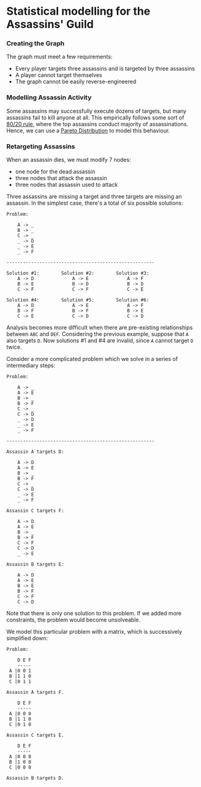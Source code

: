 # Statistical modelling for the Assassins' Guild

### Creating the Graph

The graph must meet a few requirements:

- Every player targets three assassins and is targeted by three assassins
- A player cannot target themselves
- The graph cannot be easily reverse-engineered



### Modelling Assassin Activity

Some assassins may successfully execute dozens of targets, but many assassins fail to kill anyone at all.
This empirically follows some sort of [80/20 rule](https://en.wikipedia.org/wiki/Pareto_principle), where the top assassins conduct majority of assassinations.
Hence, we can use a [Pareto Distribution](https://en.wikipedia.org/wiki/Pareto_distribution) to model this behaviour.

### Retargeting Assassins

When an assassin dies, we must modify 7 nodes:

- one node for the dead assassin
- three nodes that attack the assassin
- three nodes that assassin used to attack


Three assassins are missing a target and three targets are missing an assassin. In the simplest case, there's a total of six possible solutions:

```
Problem:

    A -> _
    B -> _
    C -> _
    _ -> D
    _ -> E
    _ -> F

------------------------------------------------------

Solution #1:        Solution #2:        Solution #3:
    A -> D              A -> E              A -> F  
    B -> E              B -> D              B -> D  
    C -> F              C -> F              C -> E  
            
Solution #4:        Solution #5:        Solution #6:
    A -> D              A -> E              A -> F  
    B -> F              B -> F              B -> E  
    C -> E              C -> D              C -> D  
```

Analysis becomes more difficult when there are pre-existing relationships between `ABC` and `DEF`.
Considering the previous example, suppose that `A` also targets `D`. Now solutions #1 and #4 are invalid, since `A` cannot target `D` twice.

Consider a more complicated problem which we solve in a series of intermediary steps:
```
Problem:

    A -> _
    A -> E
    B -> _
    B -> F
    C -> _
    C -> D
    _ -> D
    _ -> E
    _ -> F

------------------------------------------------------

Assassin A targets D:

    A -> D
    A -> E
    B -> _
    B -> F
    C -> _
    C -> D
    _ -> E
    _ -> F

Assassin C targets F:

    A -> D
    A -> E
    B -> _
    B -> F
    C -> F
    C -> D
    _ -> E

Assassin B targets E:

    A -> D
    A -> E
    B -> E
    B -> F
    C -> F
    C -> D

```
Note that there is only one solution to this problem. If we added more constraints, the problem would become unsolveable.

We model this particular problem with a matrix, which is successively simplified down:

```
Problem:

    D E F
    -----
 A |0 0 1
 B |1 1 0
 C |0 1 1

Assassin A targets F.

    D E F
    -----
 A |0 0 0
 B |1 1 0
 C |0 1 0

Assassin C targets E.

    D E F
    -----
 A |0 0 0
 B |1 0 0
 C |0 0 0

Assassin B targets D.

```
